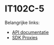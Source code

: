 # IT102C-5

Belangrijke links:
- [API documentatie](http://doc.aldebaran.com/2-1/naoqi/core/index.html)
- [SDK Proxies](https://github.com/aldebaran/jnaoqi/tree/master/src/main/java/com/aldebaran/qi/helper/proxies)
